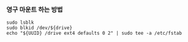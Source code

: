 ### 영구 마운트 하는 방법

```shell
sudo lsblk
sudo blkid /dev/${drive}
echo "${UUID} /drive ext4 defaults 0 2" | sudo tee -a /etc/fstab
```
